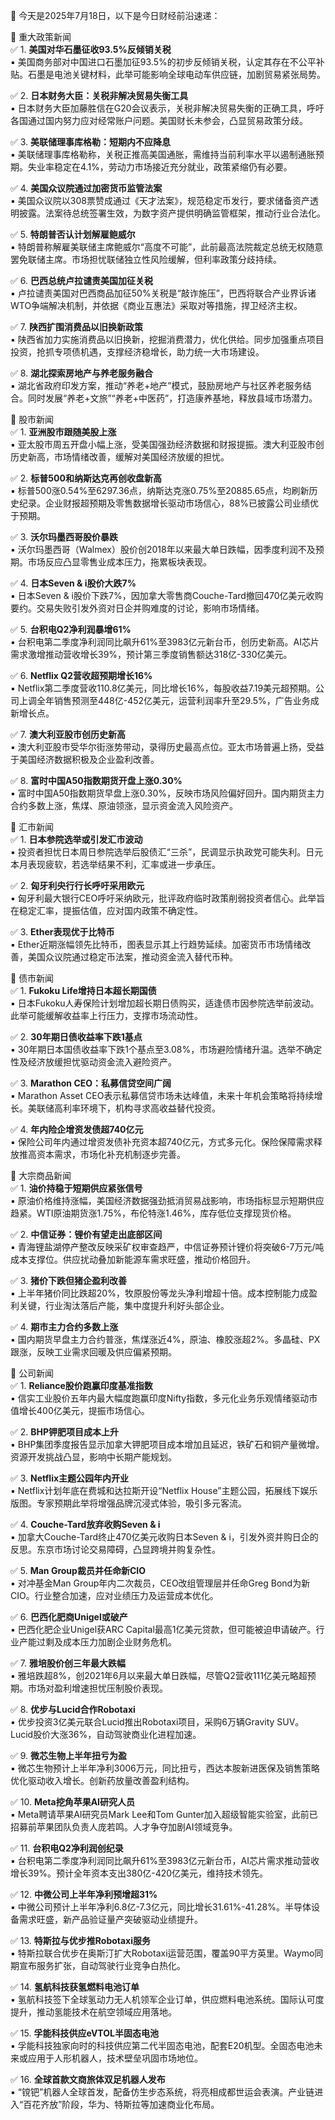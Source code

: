 📅 今天是2025年7月18日，以下是今日财经前沿速递：

📌 重大政策新闻  
✅ 1. **美国对华石墨征收93.5%反倾销关税**  
▪️ 美国商务部对中国进口石墨加征93.5%的初步反倾销关税，认定其存在不公平补贴。石墨是电池关键材料，此举可能影响全球电动车供应链，加剧贸易紧张局势。

✅ 2. **日本财务大臣：关税非解决贸易失衡工具**  
▪️ 日本财务大臣加藤胜信在G20会议表示，关税非解决贸易失衡的正确工具，呼吁各国通过国内努力应对经常账户问题。美国财长未参会，凸显贸易政策分歧。

✅ 3. **美联储理事库格勒：短期内不应降息**  
▪️ 美联储理事库格勒称，关税正推高美国通胀，需维持当前利率水平以遏制通胀预期。失业率稳定在4.1%，劳动力市场接近充分就业，政策紧缩仍有必要。

✅ 4. **美国众议院通过加密货币监管法案**  
▪️ 美国众议院以308票赞成通过《天才法案》，规范稳定币发行，要求储备资产透明披露。法案待总统签署生效，为数字资产提供明确监管框架，推动行业合法化。

✅ 5. **特朗普否认计划解雇鲍威尔**  
▪️ 特朗普称解雇美联储主席鲍威尔“高度不可能”，此前最高法院裁定总统无权随意罢免联储主席。市场担忧联储独立性风险缓解，但利率政策分歧持续。

✅ 6. **巴西总统卢拉谴责美国加征关税**  
▪️ 卢拉谴责美国对巴西商品加征50%关税是“敲诈施压”，巴西将联合产业界诉诸WTO争端解决机制，并依据《商业互惠法》采取对等措施，捍卫经济主权。

✅ 7. **陕西扩围消费品以旧换新政策**  
▪️ 陕西省加力实施消费品以旧换新，挖掘消费潜力，优化供给。同步加强重点项目投资，抢抓专项债机遇，支撑经济稳增长，助力统一大市场建设。

✅ 8. **湖北探索房地产与养老服务融合**  
▪️ 湖北省政府印发方案，推动“养老+地产”模式，鼓励房地产与社区养老服务结合。同时发展“养老+文旅”“养老+中医药”，打造康养基地，释放县域市场潜力。

📌 股市新闻  
✅ 1. **亚洲股市跟随美股上涨**  
▪️ 亚太股市周五开盘小幅上涨，受美国强劲经济数据和财报提振。澳大利亚股市创历史新高，市场情绪改善，缓解对美国经济放缓的担忧。

✅ 2. **标普500和纳斯达克再创收盘新高**  
▪️ 标普500涨0.54%至6297.36点，纳斯达克涨0.75%至20885.65点，均刷新历史纪录。企业财报超预期及零售数据增长驱动市场信心，88%已披露公司业绩优于预期。

✅ 3. **沃尔玛墨西哥股价暴跌**  
▪️ 沃尔玛墨西哥（Walmex）股价创2018年以来最大单日跌幅，因季度利润不及预期。市场反应凸显零售业成本压力，拖累板块表现。

✅ 4. **日本Seven & i股价大跌7%**  
▪️ 日本Seven & i股价下跌7%，因加拿大零售商Couche-Tard撤回470亿美元收购要约。交易失败引发外资对日企并购难度的讨论，影响市场情绪。

✅ 5. **台积电Q2净利润暴增61%**  
▪️ 台积电第二季度净利润同比飙升61%至3983亿元新台币，创历史新高。AI芯片需求激增推动营收增长39%，预计第三季度销售额达318亿-330亿美元。

✅ 6. **Netflix Q2营收超预期增长16%**  
▪️ Netflix第二季度营收110.8亿美元，同比增长16%，每股收益7.19美元超预期。公司上调全年销售预测至448亿-452亿美元，运营利润率升至29.5%，广告业务成新增长点。

✅ 7. **澳大利亚股市创历史新高**  
▪️ 澳大利亚股市受华尔街涨势带动，录得历史最高点位。亚太市场普遍上扬，受益于美国经济数据积极及企业盈利改善。

✅ 8. **富时中国A50指数期货开盘上涨0.30%**  
▪️ 富时中国A50指数期货早盘上涨0.30%，反映市场风险偏好回升。国内期货主力合约多数上涨，焦煤、原油领涨，显示资金流入风险资产。

📌 汇市新闻  
✅ 1. **日本参院选举或引发汇市波动**  
▪️ 投资者担忧日本周日参院选举后股债汇“三杀”，民调显示执政党可能失利。日元本月表现疲软，若选举结果不利，汇率或进一步承压。

✅ 2. **匈牙利央行行长呼吁采用欧元**  
▪️ 匈牙利最大银行CEO呼吁采纳欧元，批评政府临时政策削弱投资者信心。此举旨在稳定汇率，提振估值，应对国内政策不确定性。

✅ 3. **Ether表现优于比特币**  
▪️ Ether近期涨幅领先比特币，图表显示其上行趋势延续。加密货币市场情绪改善，美国众议院通过稳定币法案，推动资金流入替代币种。

📌 债市新闻  
✅ 1. **Fukoku Life增持日本超长期国债**  
▪️ 日本Fukoku人寿保险计划增加超长期日债购买，适逢债市因参院选举前波动。此举可能缓解收益率上行压力，支撑市场流动性。

✅ 2. **30年期日债收益率下跌1基点**  
▪️ 30年期日本国债收益率下跌1个基点至3.08%，市场避险情绪升温。选举不确定性及经济放缓担忧驱动资金流入避险资产。

✅ 3. **Marathon CEO：私募信贷空间广阔**  
▪️ Marathon Asset CEO表示私募信贷市场未达峰值，未来十年机会策略将持续增长。美联储高利率环境下，机构寻求高收益替代投资。

✅ 4. **年内险企增资发债超740亿元**  
▪️ 保险公司年内通过增资发债补充资本超740亿元，方式多元化。保险保障需求释放推高资本需求，市场化补充机制逐步完善。

📌 大宗商品新闻  
✅ 1. **油价持稳于短期供应紧张信号**  
▪️ 原油价格维持涨幅，美国经济数据强劲抵消贸易战影响，市场指标显示短期供应趋紧。WTI原油期货涨1.75%，布伦特涨1.46%，库存低位支撑现货价格。

✅ 2. **中信证券：锂价有望走出底部区间**  
▪️ 青海锂盐湖停产整改反映采矿权审查趋严，中信证券预计锂价将突破6-7万元/吨成本支撑位。供应扰动叠加新能源车需求旺盛，推动价格回升。

✅ 3. **猪价下跌但猪企盈利改善**  
▪️ 上半年猪价同比跌超20%，牧原股份等龙头净利增超十倍。成本控制能力成盈利关键，行业淘汰落后产能，集中度提升利好头部企业。

✅ 4. **期市主力合约多数上涨**  
▪️ 国内期货早盘主力合约普涨，焦煤涨近4%，原油、橡胶涨超2%。多晶硅、PX跟涨，反映工业需求回暖及供应偏紧预期。

📌 公司新闻  
✅ 1. **Reliance股价跑赢印度基准指数**  
▪️ 信实工业股价五年内最大幅度跑赢印度Nifty指数，多元化业务乐观情绪驱动市值增长400亿美元，提振市场信心。

✅ 2. **BHP钾肥项目成本上升**  
▪️ BHP集团季度报告显示加拿大钾肥项目成本增加且延迟，铁矿石和铜产量微增。资源开发挑战凸显，影响中长期产能规划。

✅ 3. **Netflix主题公园年内开业**  
▪️ Netflix计划年底在费城和达拉斯开设“Netflix House”主题公园，拓展线下娱乐版图。专家预期此举将增强品牌沉浸式体验，吸引多元客流。

✅ 4. **Couche-Tard放弃收购Seven & i**  
▪️ 加拿大Couche-Tard终止470亿美元收购日本Seven & i，引发外资并购日企的反思。东京市场讨论交易障碍，凸显跨境并购复杂性。

✅ 5. **Man Group裁员并任命新CIO**  
▪️ 对冲基金Man Group年内二次裁员，CEO改组管理层并任命Greg Bond为新CIO。行业整合加速，应对业绩压力及运营成本优化。

✅ 6. **巴西化肥商Unigel或破产**  
▪️ 巴西化肥企业Unigel获ARC Capital最高1亿美元贷款，但可能被迫申请破产。行业产能过剩及成本压力加剧企业财务危机。

✅ 7. **雅培股价创三年最大跌幅**  
▪️ 雅培跌超8%，创2021年6月以来最大单日跌幅，尽管Q2营收111亿美元略超预期。市场对盈利增速担忧压制股价表现。

✅ 8. **优步与Lucid合作Robotaxi**  
▪️ 优步投资3亿美元联合Lucid推出Robotaxi项目，采购6万辆Gravity SUV。Lucid股价大涨36%，自动驾驶商业化进程加速。

✅ 9. **微芯生物上半年扭亏为盈**  
▪️ 微芯生物预计上半年净利3006万元，同比扭亏，西达本胺新进医保及销售策略优化驱动收入增长。创新药放量改善盈利结构。

✅ 10. **Meta挖角苹果AI研究人员**  
▪️ Meta聘请苹果AI研究员Mark Lee和Tom Gunter加入超级智能实验室，此前已招募前苹果团队负责人庞若鸣。人才争夺加剧AI领域竞争。

✅ 11. **台积电Q2净利润创纪录**  
▪️ 台积电第二季度净利润同比飙升61%至3983亿元新台币，AI芯片需求推动营收增长39%。预计全年资本支出380亿-420亿美元，维持技术领先。

✅ 12. **中微公司上半年净利预增超31%**  
▪️ 中微公司预计上半年净利6.8亿-7.3亿元，同比增长31.61%-41.28%。半导体设备需求旺盛，新产品验证量产突破驱动业绩提升。

✅ 13. **特斯拉与优步推Robotaxi服务**  
▪️ 特斯拉联合优步在奥斯汀扩大Robotaxi运营范围，覆盖90平方英里。Waymo同期宣布服务扩张，自动驾驶行业竞争白热化。

✅ 14. **氢航科技获氢燃料电池订单**  
▪️ 氢航科技签下全球氢动力无人机领军企业订单，供应燃料电池系统。国际认可度提升，推动氢能技术在航空领域应用落地。

✅ 15. **孚能科技供应eVTOL半固态电池**  
▪️ 孚能科技独家向时的科技供应第二代半固态电池，配套E20机型。全固态电池未来或应用于人形机器人，技术壁垒巩固市场地位。

✅ 16. **全球首款文商旅体双足机器人发布**  
▪️ “镋钯”机器人全球首发，配备仿生步态系统，将亮相成都世运会表演。产业链进入“百花齐放”阶段，华为、特斯拉等加速商业化布局。